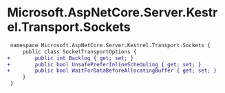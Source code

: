 # Microsoft.AspNetCore.Server.Kestrel.Transport.Sockets

``` diff
 namespace Microsoft.AspNetCore.Server.Kestrel.Transport.Sockets {
     public class SocketTransportOptions {
+        public int Backlog { get; set; }
+        public bool UnsafePreferInlineScheduling { get; set; }
+        public bool WaitForDataBeforeAllocatingBuffer { get; set; }
     }
 }
```
